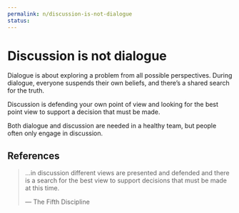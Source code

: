```yaml
---
permalink: n/discussion-is-not-dialogue
status: 
---
```

# Discussion is not dialogue

Dialogue is about exploring a problem from all possible perspectives. During dialogue, everyone suspends their own beliefs, and there’s a shared search for the truth.

Discussion is defending your own point of view and looking for the best point view to support a decision that must be made.

Both dialogue and discussion are needed in a healthy team, but people often only engage in discussion.

## References

> ...in discussion different views are presented and defended and there is a search for the best view to support decisions that must be made at this time.
>
> — The Fifth Discipline
